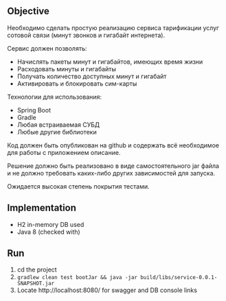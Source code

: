 ## Objective

Необходимо сделать простую реализацию сервиса тарификации услуг сотовой связи (минут звонков и гигабайт интернета).

Сервис должен позволять:
- Начислять пакеты минут и гигабайтов, имеющих время жизни
- Расходовать минуты и гигабайты
- Получать количество доступных минут и гигабайт
- Активировать и блокировать сим-карты

Технологии для использования:
- Spring Boot
- Gradle
- Любая встраиваемая СУБД
- Любые другие библиотеки

Код должен быть опубликован на github и содержать всё необходимое для работы с приложением описание.

Решение должно быть реализовано в виде самостоятельного jar файла и не должно требовать каких-либо других зависимостей для запуска.

Ожидается высокая степень покрытия тестами.

## Implementation

- H2 in-memory DB used
- Java 8 (checked with)

## Run

1. cd the project
1. `gradlew clean test bootJar && java -jar build/libs/service-0.0.1-SNAPSHOT.jar`
1. Locate http://localhost:8080/ for swagger and DB console links
